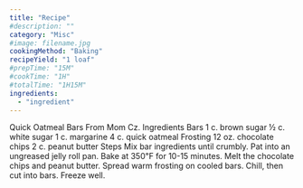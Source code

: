 ```yaml
---
title: "Recipe"
#description: ""
category: "Misc"
#image: filename.jpg
cookingMethod: "Baking"
recipeYield: "1 loaf"
#prepTime: "15M"
#cookTime: "1H"
#totalTime: "1H15M"
ingredients:
  - "ingredient"
---
```


Quick Oatmeal Bars
From Mom Cz.
Ingredients
Bars
1 c. brown sugar
½ c. white sugar
1 c. margarine
4 c. quick oatmeal
Frosting
12 oz. chocolate chips
2 c. peanut butter
Steps
Mix bar ingredients until crumbly. Pat into an ungreased jelly roll pan.
Bake at 350℉ for 10-15 minutes.
Melt the chocolate chips and peanut butter. Spread warm frosting on cooled bars.
Chill, then cut into bars.
Freeze well.
